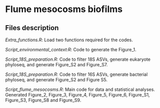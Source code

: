 # Flume mesocosms biofilms

## Files description

*Extra_functions.R*: Load two functions required for the codes.

*Script_environmental_context:R*: Code to generate the Figure_1.

*Script_18S_preparation.R*: Code to filter 18S ASVs, generate eukaryote phyloseq, and generate Figure_S2 and Figure_S7.

*Script_18S_preparation.R*: Code to filter 16S ASVs, generate bacterial phyloseq, and generate Figure_S2 and Figure S5.

*Script_flume_mesocosms.R*: Main code for data and statistical analyses. Generated Figure_2, Figure_3, Figure_4, Figure_5, Figure_6, Figure_S1, Figure_S3, Figure_S8 and Figure_S9. 
